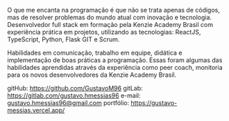 O que me encanta na programação é que não se trata apenas de códigos, mas de resolver problemas do mundo atual com inovação e tecnologia. Desenvolvedor full stack em formação pela Kenzie Academy Brasil com experiência prática em projetos, utilizando as tecnologias: ReactJS, TypeScript, Python, Flask GIT e Scrum.

Habilidades em comunicação, trabalho em equipe, didática e implementação de boas práticas a programação. Essas foram algumas das habilidades aprendidas através da experiência como peer coach, monitoria para os novos desenvolvedores da Kenzie Academy Brasil.

gitHub: https://github.com/GustavoM96
gitLab: https://gitlab.com/gustavo.hmessias96
e-mail: gustavo.hmessias96@gmail.com
portfólio: https://gustavo-messias.vercel.app/

